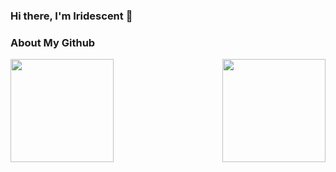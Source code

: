### Hi there, I'm Iridescent 👋 

<!-- #### You are my ![Visitor Count](https://profile-counter.glitch.me/Iridescent-cdu/count.svg)th visitor. -->

### About My Github

<img height='165' src="https://github-readme-stats-sigma-five.vercel.app/api?username=Iridescent-cdu&show_icons=true&theme=dark" align="left" />

<img height='165' src="https://github-readme-stats.vercel.app/api/top-langs/?username=Iridescent-cdu&langs_count=6&theme=dark" align="right" />

<!--
**Iridescent-cdu/Iridescent-cdu** is a ✨ _special_ ✨ repository because its `README.md` (this file) appears on your GitHub profile.

Here are some ideas to get you started:

- 🔭 I’m currently working on ...
- 🌱 I’m currently learning ...
- 👯 I’m looking to collaborate on ...
- 🤔 I’m looking for help with ...
- 💬 Ask me about ...
- 📫 How to reach me: ...
- 😄 Pronouns: ...
- ⚡ Fun fact: ...
-->
